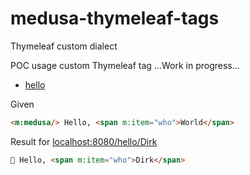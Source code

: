 # medusa-thymeleaf-tags
Thymeleaf custom dialect

POC usage custom Thymeleaf tag ...Work in progress...

- [hello](http://localhost:8080/hello/Dirk)

Given
```html
<m:medusa/> Hello, <span m:item="who">World</span>
```

Result for [localhost:8080/hello/Dirk](http://localhost:8080/hello/Dirk)
```html
🦑 Hello, <span m:item="who">Dirk</span>
```
